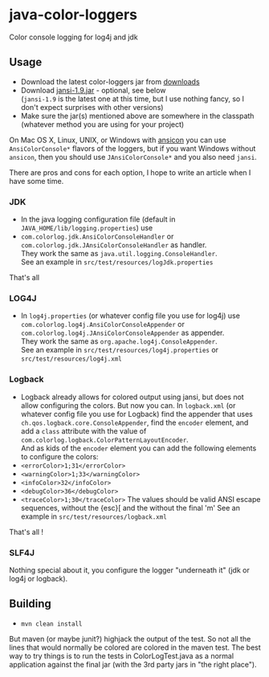 java-color-loggers
==================

Color console logging for log4j and jdk

## Usage

* Download the latest color-loggers jar from <a href="http://www.mihai-nita.net/java/color-loggers-1.0.3.jar">downloads</a>
* Download <a href="http://jansi.fusesource.org/download.html">jansi-1.9.jar</a> - optional, see below<br />
(<code>jansi-1.9</code> is the latest one at this time, but I use nothing fancy, so I don't expect surprises with other versions)
* Make sure the jar(s) mentioned above are somewhere in the classpath (whatever method you are using for your project)

On Mac OS X, Linux, UNIX, or Windows with <a href="https://github.com/adoxa/ansicon/downloads">ansicon</a> you
can use <code>AnsiColorConsole*</code> flavors of the loggers, but if you want Windows without <code>ansicon</code>,
then you should use <code>JAnsiColorConsole*</code> and you also need <code>jansi</code>.

There are pros and cons for each option, I hope to write an article when I have some time.

### JDK

* In the java logging configuration file (default in <code>JAVA_HOME/lib/logging.properties</code>) use
* <code>com.colorlog.jdk.AnsiColorConsoleHandler</code> or <code>com.colorlog.jdk.JAnsiColorConsoleHandler</code>
as handler.<br />
They work the same as <code>java.util.logging.ConsoleHandler</code>.<br />
See an example in <code>src/test/resources/logJdk.properties</code>

That's all

### LOG4J

* In <code>log4j.properties</code> (or whatever config file you use for log4j) use <code>com.colorlog.log4j.AnsiColorConsoleAppender</code>
or <code>com.colorlog.log4j.JAnsiColorConsoleAppender</code> as appender.<br />
They work the same as <code>org.apache.log4j.ConsoleAppender</code>.<br />
See an example in <code>src/test/resources/log4j.properties</code> or <code>src/test/resources/log4j.xml</code>

### Logback

* Logback already allows for colored output using jansi, but does not allow configuring the colors. But now you can.
In <code>logback.xml</code> (or whatever config file you use for Logback) find the appender that uses
<code>ch.qos.logback.core.ConsoleAppender</code>, find the <code>encoder</code> element, and add a <code>class</code> attribute
with the value of <code>com.colorlog.logback.ColorPatternLayoutEncoder</code>.<br />
And as kids of the <code>encoder</code> element you can add the following elements to configure the colors:
 * <code>&lt;errorColor&gt;1;31&lt;/errorColor&gt;</code>
 * <code>&lt;warningColor&gt;1;33&lt;/warningColor&gt;</code>
 * <code>&lt;infoColor&gt;32&lt;/infoColor&gt;</code>
 * <code>&lt;debugColor&gt;36&lt;/debugColor&gt;</code>
 * <code>&lt;traceColor&gt;1;30&lt;/traceColor&gt;</code>
The values should be valid ANSI escape sequences, without the {esc}[ and the without the final 'm'
See an example in <code>src/test/resources/logback.xml</code>

That's all !

### SLF4J

Nothing special about it, you configure the logger "underneath it" (jdk or log4j or logback).

## Building

* <code>mvn clean install</code>

But maven (or maybe junit?) highjack the output of the test.
So not all the lines that would normally be colored are colored in the maven test.
The best way to try things is to run the tests in ColorLogTest.java as a normal application
against the final jar (with the 3rd party jars in "the right place").

